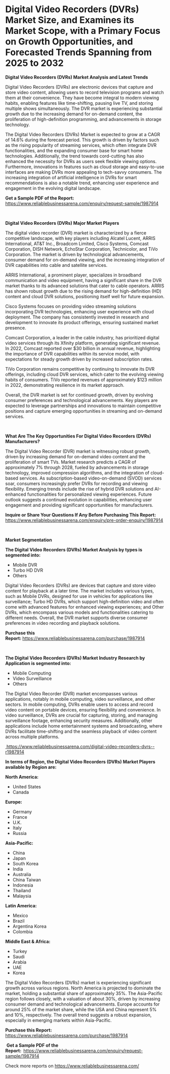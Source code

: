 <p><h1>Digital Video Recorders (DVRs) Market Size, and Examines its Market Scope, with a Primary Focus on Growth Opportunities, and Forecasted Trends Spanning from 2025 to 2032</h1></p><p><strong>Digital Video Recorders (DVRs) Market Analysis and Latest Trends</strong></p>
<p><p>Digital Video Recorders (DVRs) are electronic devices that capture and store video content, allowing users to record television programs and watch them at their convenience. They have become integral to modern viewing habits, enabling features like time-shifting, pausing live TV, and storing multiple shows simultaneously. The DVR market is experiencing substantial growth due to the increasing demand for on-demand content, the proliferation of high-definition programming, and advancements in storage technology.</p><p>The Digital Video Recorders (DVRs) Market is expected to grow at a CAGR of 14.6% during the forecast period. This growth is driven by factors such as the rising popularity of streaming services, which often integrate DVR functionalities, and the expanding consumer base for smart home technologies. Additionally, the trend towards cord-cutting has also enhanced the necessity for DVRs as users seek flexible viewing options. Furthermore, innovations in features such as cloud storage and easy-to-use interfaces are making DVRs more appealing to tech-savvy consumers. The increasing integration of artificial intelligence in DVRs for smart recommendations is also a notable trend, enhancing user experience and engagement in the evolving digital landscape.</p></p>
<p><strong>Get a Sample PDF of the Report:&nbsp;</strong> <a href="https://www.reliablebusinessarena.com/enquiry/request-sample/1987914?utm_campaign=3017&utm_medium=2&utm_source=Github&utm_content=ia&utm_term=07042025&utm_id=digital-video-recorders-dvrs">https://www.reliablebusinessarena.com/enquiry/request-sample/1987914</a></p>
<p>&nbsp;</p>
<p><strong>Digital Video Recorders (DVRs) Major Market Players</strong></p>
<p><p>The digital video recorder (DVR) market is characterized by a fierce competitive landscape, with key players including Alcatel Lucent, ARRIS International, AT&T Inc., Broadcom Limited, Cisco Systems, Comcast Corporation, DISH Network, EchoStar Corporation, Technicolor, and TiVo Corporation. The market is driven by technological advancements, consumer demand for on-demand viewing, and the increasing integration of DVR capabilities into cable and satellite services.</p><p>ARRIS International, a prominent player, specializes in broadband communication and video equipment, having a significant share in the DVR market thanks to its advanced solutions that cater to cable operators. ARRIS has shown robust growth due to the rising demand for high-definition (HD) content and cloud DVR solutions, positioning itself well for future expansion.</p><p>Cisco Systems focuses on providing video streaming solutions incorporating DVR technologies, enhancing user experience with cloud deployment. The company has consistently invested in research and development to innovate its product offerings, ensuring sustained market presence.</p><p>Comcast Corporation, a leader in the cable industry, has prioritized digital video services through its Xfinity platform, generating significant revenue. In 2022, Comcast reported over $30 billion in annual revenue, highlighting the importance of DVR capabilities within its service model, with expectations for steady growth driven by increased subscription rates.</p><p>TiVo Corporation remains competitive by continuing to innovate its DVR offerings, including cloud DVR services, which cater to the evolving viewing habits of consumers. TiVo reported revenues of approximately $123 million in 2022, demonstrating resilience in its market approach.</p><p>Overall, the DVR market is set for continued growth, driven by evolving consumer preferences and technological advancements. Key players are expected to leverage partnerships and innovations to maintain competitive positions and capture emerging opportunities in streaming and on-demand services.</p></p>
<p>&nbsp;</p>
<p><strong>What Are The Key Opportunities For Digital Video Recorders (DVRs) Manufacturers?</strong></p>
<p><p>The Digital Video Recorder (DVR) market is witnessing robust growth, driven by increasing demand for on-demand video content and the proliferation of smart TVs. Market research predicts a CAGR of approximately 7% through 2028, fueled by advancements in storage technology, improved compression algorithms, and the integration of cloud-based services. As subscription-based video-on-demand (SVOD) services soar, consumers increasingly prefer DVRs for recording and viewing flexibility. Emerging trends include the rise of hybrid DVR solutions and AI-enhanced functionalities for personalized viewing experiences. Future outlook suggests a continued evolution in capabilities, enhancing user engagement and providing significant opportunities for manufacturers.</p></p>
<p><strong>Inquire or Share Your Questions If Any Before Purchasing This Report:</strong> <a href="https://www.reliablebusinessarena.com/enquiry/pre-order-enquiry/1987914?utm_campaign=3017&utm_medium=2&utm_source=Github&utm_content=ia&utm_term=07042025&utm_id=digital-video-recorders-dvrs">https://www.reliablebusinessarena.com/enquiry/pre-order-enquiry/1987914</a></p>
<p>&nbsp;</p>
<p><strong>Market Segmentation</strong></p>
<p><strong>The Digital Video Recorders (DVRs) Market Analysis by types is segmented into:</strong></p>
<p><ul><li>Mobile DVR</li><li>Turbo HD DVR</li><li>Others</li></ul></p>
<p><p>Digital Video Recorders (DVRs) are devices that capture and store video content for playback at a later time. The market includes various types, such as Mobile DVRs, designed for use in vehicles for applications like surveillance; Turbo HD DVRs, which support high-definition video and often come with advanced features for enhanced viewing experiences; and Other DVRs, which encompass various models and functionalities catering to different needs. Overall, the DVR market supports diverse consumer preferences in video recording and playback solutions.</p></p>
<p><strong>Purchase this Report:&nbsp;</strong><a href="https://www.reliablebusinessarena.com/purchase/1987914?utm_campaign=3017&utm_medium=2&utm_source=Github&utm_content=ia&utm_term=07042025&utm_id=digital-video-recorders-dvrs">https://www.reliablebusinessarena.com/purchase/1987914</a></p>
<p>&nbsp;</p>
<p><strong>The Digital Video Recorders (DVRs) Market Industry Research by Application is segmented into:</strong></p>
<p><ul><li>Mobile Computing</li><li>Video Surveillance</li><li>Others</li></ul></p>
<p><p>The Digital Video Recorder (DVR) market encompasses various applications, notably in mobile computing, video surveillance, and other sectors. In mobile computing, DVRs enable users to access and record video content on portable devices, ensuring flexibility and convenience. In video surveillance, DVRs are crucial for capturing, storing, and managing surveillance footage, enhancing security measures. Additionally, other applications include home entertainment systems and broadcasting, where DVRs facilitate time-shifting and the seamless playback of video content across multiple platforms.</p></p>
<p><a href="https://www.reliablebusinessarena.com/digital-video-recorders-dvrs--r1987914?utm_campaign=3017&utm_medium=2&utm_source=Github&utm_content=ia&utm_term=07042025&utm_id=digital-video-recorders-dvrs">&nbsp;https://www.reliablebusinessarena.com/digital-video-recorders-dvrs--r1987914</a></p>
<p><strong>In terms of Region, the Digital Video Recorders (DVRs) Market Players available by Region are:</strong></p>
<p>
    <p> <strong> North America: </strong>
        <ul>
            <li>United States</li>
            <li>Canada</li>
        </ul>
        </p> 
    <p> <strong> Europe: </strong>
        <ul>
            <li>Germany</li>
            <li>France</li>
            <li>U.K.</li>
            <li>Italy</li>
            <li>Russia</li>
        </ul>
        </p> 
    <p> <strong> Asia-Pacific: </strong>
        <ul>
            <li>China</li>
            <li>Japan</li>
            <li>South Korea</li>
            <li>India</li>
            <li>Australia</li>
            <li>China Taiwan</li>
            <li>Indonesia</li>
            <li>Thailand</li>
            <li>Malaysia</li>
        </ul>
        </p> 
    <p> <strong> Latin America: </strong>
        <ul>
            <li>Mexico</li>
            <li>Brazil</li>
            <li>Argentina Korea</li>
            <li>Colombia</li>
        </ul>
        </p> 
    <p> <strong> Middle East & Africa: </strong>
        <ul>
            <li>Turkey</li>
            <li>Saudi</li>
            <li>Arabia</li>
            <li>UAE</li>
            <li>Korea</li>
        </ul>
    </p>
    </p>
<p><p>The Digital Video Recorders (DVRs) market is experiencing significant growth across various regions. North America is projected to dominate the market, holding a substantial share of approximately 35%. The Asia-Pacific region follows closely, with a valuation of about 30%, driven by increasing consumer demand and technological advancements. Europe accounts for around 25% of the market share, while the USA and China represent 5% and 10%, respectively. The overall trend suggests a robust expansion, especially in emerging markets within Asia-Pacific.</p></p>
<p><strong>Purchase this Report: </strong><a href="https://www.reliablebusinessarena.com/purchase/1987914?utm_campaign=3017&utm_medium=2&utm_source=Github&utm_content=ia&utm_term=07042025&utm_id=digital-video-recorders-dvrs">https://www.reliablebusinessarena.com/purchase/1987914</a></p>
<p>&nbsp;<strong>Get a Sample PDF of the Report:&nbsp;&nbsp;</strong><a href="https://www.reliablebusinessarena.com/enquiry/request-sample/1987914?utm_campaign=3017&utm_medium=2&utm_source=Github&utm_content=ia&utm_term=07042025&utm_id=digital-video-recorders-dvrs">https://www.reliablebusinessarena.com/enquiry/request-sample/1987914</a></p>
<p><strong></strong></p>
<p>Check more reports on <a href="https://www.reliablebusinessarena.com/?utm_campaign=3017&utm_medium=2&utm_source=Github&utm_content=ia&utm_term=07042025&utm_id=digital-video-recorders-dvrs">https://www.reliablebusinessarena.com/</a></p>